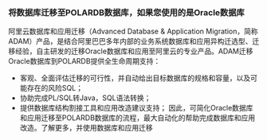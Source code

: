 ### 将数据库迁移至POLARDB数据库，如果您使用的是Oracle数据库
阿里云数据库和应用迁移（Advanced Database & Application Migration，简称ADAM）产品，是结合阿里巴巴多年内部的业务系统数据库和应用异构迁选型、迁移经验，自主研发的迁移Oracle数据库和应用至阿里云的专业产品。ADAM迁移Oracle数据库到POLARDB提供全生命周期支持：
- 客观、全面评估迁移的可行性，并自动给出目标数据库的规格和容量，以及可能存在的风险SQL；
- 协助完成PL/SQL转Java，SQL语法转换；
- 提供数据库结构割接工具和应用改造建议支持；
因此，可简化Oracle数据库和应用迁移至POLARDB数据库的流程，最大自动化的帮助完成数据库和应用改造。了解更多，并使用数据库和应用迁移


